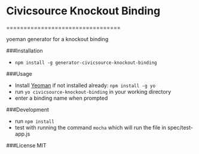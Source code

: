 # Civicsource Knockout Binding
=================================

yoeman generator for a knockout binding

###Installation
- ```npm install -g generator-civicsource-knockout-binding```

###Usage
- Install [Yeoman]("http://yeoman.io/") if not installed already: ```npm install -g yo```
- run ```yo civicsource-knockout-binding``` in your working directory
- enter a binding name when prompted


###Development
- run ```npm install```
- test with running the command ```mocha``` which will run the file in spec/test-app.js

###License
MIT



